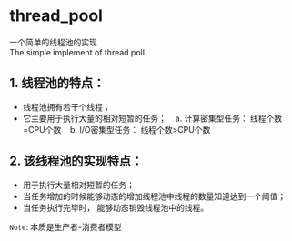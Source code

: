# thread_pool
一个简单的线程池的实现<br>
The simple implement of thread poll.<br> 

## 1. 线程池的特点： <br>
* 线程池拥有若干个线程；
* 它主要用于执行大量的相对短暂的任务；
    a. 计算密集型任务： 线程个数=CPU个数
    b. I/O密集型任务： 线程个数>CPU个数<br>

## 2. 该线程池的实现特点：<br>
* 用于执行大量相对短暂的任务；
* 当任务增加的时候能够动态的增加线程池中线程的数量知道达到一个阈值；
* 当任务执行完毕时， 能够动态销毁线程池中的线程。<br>

`Note`: 本质是生产者-消费者模型
